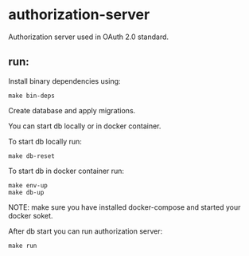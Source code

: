 # authorization-server

Authorization server used in OAuth 2.0 standard.

## run:
Install binary dependencies using:
```shell
make bin-deps
```

Create database and apply migrations.

You can start db locally or in docker container.

To start db locally run:
```shell
make db-reset
```
To start db in docker container run:
```shell
make env-up
make db-up
```
NOTE: make sure you have installed docker-compose and started your docker soket.

After db start you can run authorization server:
```shell
make run
```
